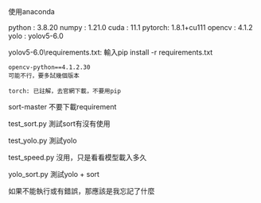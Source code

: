 使用anaconda

python : 3.8.20
numpy  : 1.21.0
cuda   : 11.1
pytorch: 1.8.1+cu111
opencv : 4.1.2
yolo   : yolov5-6.0 

yolov5-6.0\requirements.txt:
    輸入pip install -r requirements.txt

    opencv-python==4.1.2.30
    可能不行，要多試幾個版本

    torch: 已註解，去官網下載，不要用pip


sort-master
不要下載requirement

test_sort.py
測試sort有沒有使用

test_yolo.py
測試yolo

test_speed.py
沒用，只是看看模型載入多久

yolo_sort.py
測試yolo + sort

如果不能執行或有錯誤，那應該是我忘記了什麼
